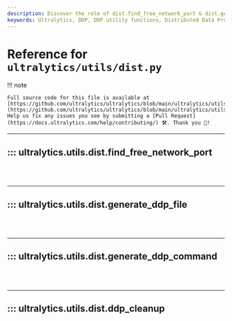 ```yaml
---
description: Discover the role of dist.find_free_network_port & dist.generate_ddp_command in Ultralytics DDP utilities. Use our guide for efficient deployment.
keywords: Ultralytics, DDP, DDP utility functions, Distributed Data Processing, find free network port, generate DDP command
---
```


# Reference for `ultralytics/utils/dist.py`

!!! note

    Full source code for this file is available at [https://github.com/ultralytics/ultralytics/blob/main/ultralytics/utils/dist.py](https://github.com/ultralytics/ultralytics/blob/main/ultralytics/utils/dist.py). Help us fix any issues you see by submitting a [Pull Request](https://docs.ultralytics.com/help/contributing/) 🛠️. Thank you 🙏!

---
## ::: ultralytics.utils.dist.find_free_network_port
<br><br>

---
## ::: ultralytics.utils.dist.generate_ddp_file
<br><br>

---
## ::: ultralytics.utils.dist.generate_ddp_command
<br><br>

---
## ::: ultralytics.utils.dist.ddp_cleanup
<br><br>
